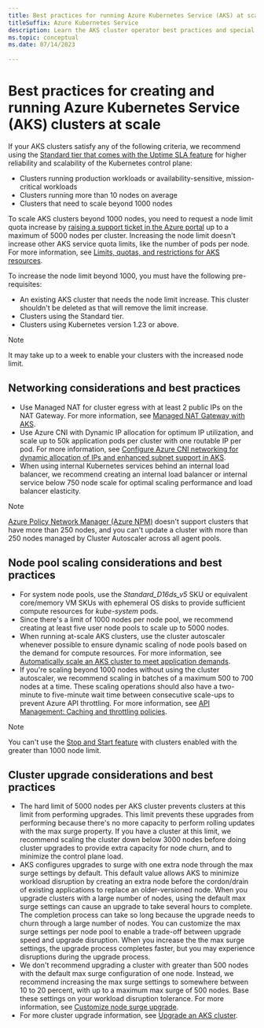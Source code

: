 ```yaml
---
title: Best practices for running Azure Kubernetes Service (AKS) at scale 
titleSuffix: Azure Kubernetes Service
description: Learn the AKS cluster operator best practices and special considerations for running large clusters at 500 node scale and beyond 
ms.topic: conceptual
ms.date: 07/14/2023
 
---
```


# Best practices for creating and running Azure Kubernetes Service (AKS) clusters at scale

If your AKS clusters satisfy any of the following criteria, we recommend using the [Standard tier that comes with the Uptime SLA feature][standard-tier] for higher reliability and scalability of the Kubernetes control plane:

* Clusters running production workloads or availability-sensitive, mission-critical workloads
* Clusters running more than 10 nodes on average
* Clusters that need to scale beyond 1000 nodes

To scale AKS clusters beyond 1000 nodes, you need to request a node limit quota increase by [raising a support ticket in the Azure portal][support-ticket] up to a maximum of 5000 nodes per cluster. Increasing the node limit doesn't increase other AKS service quota limits, like the number of pods per node. For more information, see [Limits, quotas, and restrictions for AKS resources][quotas-skus-regions].

To increase the node limit beyond 1000, you must have the following pre-requisites:

* An existing AKS cluster that needs the node limit increase. This cluster shouldn't be deleted as that will remove the limit increase.
* Clusters using the Standard tier.
* Clusters using Kubernetes version 1.23 or above.

> [!NOTE]
> It may take up to a week to enable your clusters with the increased node limit.

## Networking considerations and best practices

* Use Managed NAT for cluster egress with at least 2 public IPs on the NAT Gateway. For more information, see [Managed NAT Gateway with AKS][Managed NAT Gateway - Azure Kubernetes Service].
* Use Azure CNI with Dynamic IP allocation for optimum IP utilization, and scale up to 50k application pods per cluster with one routable IP per pod. For more information, see [Configure Azure CNI networking for dynamic allocation of IPs and enhanced subnet support in AKS][Configure Azure CNI networking for dynamic allocation of IPs and enhanced subnet support in Azure Kubernetes Service (AKS)].
* When using internal Kubernetes services behind an internal load balancer, we recommend creating an internal load balancer or internal service below 750 node scale for optimal scaling performance and load balancer elasticity.

> [!NOTE]
> [Azure Policy Network Manager (Azure NPM)][azure-npm] doesn't support clusters that have more than 250 nodes, and you can't update a cluster with more than 250 nodes managed by Cluster Autoscaler across all agent pools.

## Node pool scaling considerations and best practices

* For system node pools, use the *Standard_D16ds_v5* SKU or equivalent core/memory VM SKUs with ephemeral OS disks to provide sufficient compute resources for *kube-system* pods.
* Since there's a limit of 1000 nodes per node pool, we recommend creating at least five user node pools to scale up to 5000 nodes.
* When running at-scale AKS clusters, use the cluster autoscaler whenever possible to ensure dynamic scaling of node pools based on the demand for compute resources. For more information, see [Automatically scale an AKS cluster to meet application demands][cluster-autoscaler].
* If you're scaling beyond 1000 nodes without using the cluster autoscaler, we recommend scaling in batches of a maximum 500 to 700 nodes at a time. These scaling operations should also have a two-minute to five-minute wait time between consecutive scale-ups to prevent Azure API throttling. For more information, see [API Management: Caching and throttling policies][throttling-policies].

> [!NOTE]
> You can't use the [Stop and Start feature][Stop and Start feature] with clusters enabled with the greater than 1000 node limit.

## Cluster upgrade considerations and best practices

* The hard limit of 5000 nodes per AKS cluster prevents clusters at this limit from performing upgrades. This limit prevents these upgrades from performing because there's no more capacity to perform rolling updates with the max surge property. If you have a cluster at this limit, we recommend scaling the cluster down below 3000 nodes before doing cluster upgrades to provide extra capacity for node churn, and to minimize the control plane load.
* AKS configures upgrades to surge with one extra node through the max surge settings by default. This default value allows AKS to minimize workload disruption by creating an extra node before the cordon/drain of existing applications to replace an older-versioned node. When you upgrade clusters with a large number of nodes, using the default max surge settings can cause an upgrade to take several hours to complete. The completion process can take so long because the upgrade needs to churn through a large number of nodes. You can customize the max surge settings per node pool to enable a trade-off between upgrade speed and upgrade disruption. When you increase the the max surge settings, the upgrade process completes faster, but you may experience disruptions during the upgrade process.
* We don't recommend upgrading a cluster with greater than 500 nodes with the default max surge configuration of one node. Instead, we recommend increasing the max surge settings to somewhere between 10 to 20 percent, with up to a maximum max surge of 500 nodes. Base these settings on your workload disruption tolerance. For more information, see [Customize node surge upgrade][max surge].
* For more cluster upgrade information, see [Upgrade an AKS cluster][cluster upgrades].

<!-- Links - External -->
[Managed NAT Gateway - Azure Kubernetes Service]: nat-gateway.md
[Configure Azure CNI networking for dynamic allocation of IPs and enhanced subnet support in Azure Kubernetes Service (AKS)]: configure-azure-cni-dynamic-ip-allocation.md
[max surge]: upgrade-aks-cluster.md#customize-node-surge-upgrade
[support-ticket]: https://portal.azure.com/#create/Microsoft.Support/Parameters/%7B%0D%0A%09%22subId%22%3A+%22%22%2C%0D%0A%09%22pesId%22%3A+%225a3a423f-8667-9095-1770-0a554a934512%22%2C%0D%0A%09%22supportTopicId%22%3A+%2280ea0df7-5108-8e37-2b0e-9737517f0b96%22%2C%0D%0A%09%22contextInfo%22%3A+%22AksLabelDeprecationMarch22%22%2C%0D%0A%09%22caller%22%3A+%22Microsoft_Azure_ContainerService+%2B+AksLabelDeprecationMarch22%22%2C%0D%0A%09%22severity%22%3A+%223%22%0D%0A%7D
[standard-tier]: free-standard-pricing-tiers.md
[throttling-policies]: https://azure.microsoft.com/blog/api-management-advanced-caching-and-throttling-policies/

<!-- LINKS - Internal -->
[quotas-skus-regions]: quotas-skus-regions.md
[cluster upgrades]: upgrade-cluster.md
[Stop and Start feature]: start-stop-cluster.md
[azure-npm]: ../virtual-network/kubernetes-network-policies.md
[cluster-autoscaler]: cluster-autoscaler.md
